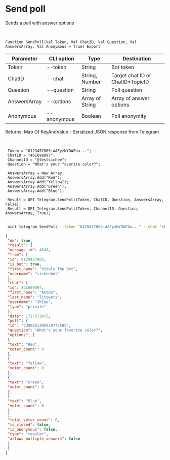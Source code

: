 ﻿---
sidebar_position: 10
---

# Send poll
 Sends a poll with answer options


<br/>


`Function SendPoll(Val Token, Val ChatID, Val Question, Val AnswersArray, Val Anonymous = True) Export`

 | Parameter | CLI option | Type | Destination |
 |-|-|-|-|
 | Token | --token | String | Bot token |
 | ChatID | --chat | String, Number | Target chat ID or ChatID*TopicID |
 | Question | --question | String | Poll question |
 | AnswersArray | --options | Array of String | Array of answer options |
 | Anonymous | --anonymous | Boolean | Poll anonymity |

 
 Returns: Map Of KeyAndValue - Serialized JSON response from Telegram

<br/>




```bsl title="Code example"
 Token = "6129457865:AAFyzNYOAFbu...";
 ChatID = "461699897";
 ChannelID = "@testsichee";
 Question = "What's your favorite color?";
 
 AnswersArray = New Array;
 AnswersArray.Add("Red");
 AnswersArray.Add("Yellow");
 AnswersArray.Add("Green");
 AnswersArray.Add("Blue");
 
 Result = OPI_Telegram.SendPoll(Token, ChatID, Question, AnswersArray, False);
 Result = OPI_Telegram.SendPoll(Token, ChannelID, Question, AnswersArray, True);
```
	


```sh title="CLI command example"
 
 oint telegram SendPoll --token "6129457865:AAFyzNYOAFbu..." --chat "461699897" --question %question% --options %options% --anonymous %anonymous%

```

```json title="Result"
{
 "ok": true,
 "result": {
 "message_id": 4648,
 "from": {
 "id": 6129457865,
 "is_bot": true,
 "first_name": "Vitaly The Bot",
 "username": "sicheebot"
 },
 "chat": {
 "id": 461699897,
 "first_name": "Anton",
 "last_name": "Titowets",
 "username": "JKIee",
 "type": "private"
 },
 "date": 1717072475,
 "poll": {
 "id": "5388601346930772585",
 "question": "What's your favorite color?",
 "options": [
 {
 "text": "Red",
 "voter_count": 0
 },
 {
 "text": "Yellow",
 "voter_count": 0
 },
 {
 "text": "Green",
 "voter_count": 0
 },
 {
 "text": "Blue",
 "voter_count": 0
 }
 ],
 "total_voter_count": 0,
 "is_closed": false,
 "is_anonymous": false,
 "type": "regular",
 "allows_multiple_answers": false
 }
 }
}
```

